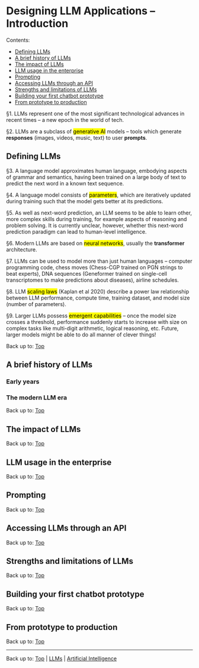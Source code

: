 # Designing LLM Applications – Introduction

Contents:
- [Defining LLMs](#defining-llms)
- [A brief history of LLMs](#a-brief-history-of-llms)
- [The impact of LLMs](#the-impact-of-llms)
- [LLM usage in the enterprise](#llm-usage-in-the-enterprise)
- [Prompting](#prompting)
- [Accessing LLMs through an API](#accessing-llms-through-an-api)
- [Strengths and limitations of LLMs](#strengths-and-limitations-of-llms)
- [Building your first chatbot prototype](#building-your-first-chatbot-prototype)
- [From prototype to production](#from-prototype-to-production)

§1. LLMs represent one of the most significant technological advances in recent times – a new epoch in the world of tech.

§2. LLMs are a subclass of <mark>generative AI</mark> models – tools which generate **responses** (images, videos, music, text) to user **prompts**.

## Defining LLMs

§3. A language model approximates human language, embodying aspects of grammar and semantics, having been trained on a large body of text to predict the next word in a known text sequence.

§4. A language model consists of <mark>parameters</mark>, which are iteratively updated during training such that the model gets better at its predictions.

§5. As well as next-word prediction, an LLM seems to be able to learn other, more complex skills during training, for example aspects of reasoning and problem solving. It is currently unclear, however, whether this next-word prediction paradigm can lead to human-level intelligence.

§6. Modern LLMs are based on <mark>neural networks</mark>, usually the **transformer** architecture.

§7. LLMs can be used to model more than just human languages – computer programming code, chess moves (Chess-CGP trained on PGN strings to beat experts), DNA sequences (Geneformer trained on single-cell transcriptomes to make predictions about diseases), airline schedules.

§8. LLM <mark>scaling laws</mark> (Kaplan et al 2020) describe a power law relationship between LLM performance, compute time, training dataset, and model size (number of parameters).

§9. Larger LLMs possess <mark>emergent capabilities</mark> – once the model size crosses a threshold, performance suddenly starts to increase with size on complex tasks like multi-digit arithmetic, logical reasoning, etc. Future, larger models might be able to do all manner of clever things!

Back up to: [Top](#)

## A brief history of LLMs

### Early years

### The modern LLM era

Back up to: [Top](#)

## The impact of LLMs

Back up to: [Top](#)

## LLM usage in the enterprise

Back up to: [Top](#)

## Prompting

Back up to: [Top](#)

## Accessing LLMs through an API

Back up to: [Top](#)

## Strengths and limitations of LLMs

Back up to: [Top](#)

## Building your first chatbot prototype

Back up to: [Top](#)

## From prototype to production

Back up to: [Top](#)

----

Back up to: [Top](index.md) | [LLMs](../index.md) | [Artificial Intelligence](../../index.md)
